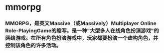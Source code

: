 # mmorpg
### MMORPG，是英文Massive（或Massively）Multiplayer Online Role-PlayingGame的缩写。是一种"大型多人在线角色扮演游戏"的网络游戏。在所有角色扮演游戏中，玩家都要扮演一个虚构角色，并控制该角色的许多活动。
